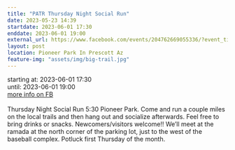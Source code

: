 ```yaml
---
title: "PATR Thursday Night Social Run"
date: 2023-05-23 14:39
startdate: 2023-06-01 17:30
enddate: 2023-06-01 19:00
external_url: https://www.facebook.com/events/204762669055336/?event_time_id=204762672388669
layout: post
location: Pioneer Park In Prescott Az
feature-img: "assets/img/big-trail.jpg"
---
```


starting at: 2023-06-01 17:30<br>until: 2023-06-01 19:00<br><a href="https://www.facebook.com/events/204762669055336/?event_time_id=204762672388669">more info on FB</a><br><br>Thursday Night Social Run 5&#58;30 Pioneer Park.  Come and run a couple miles on the local trails and then hang out and socialize afterwards.  Feel free to bring drinks or snacks. Newcomers/visitors welcome!!  We’ll meet at the ramada at the north corner of the parking lot, just to the west of the baseball complex.  Potluck first Thursday of the month.<br>
  <br>
  
